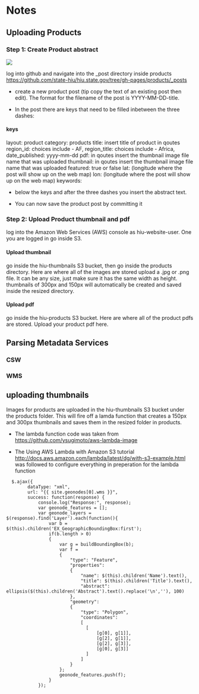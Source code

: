 # Notes

## Uploading Products

### Step 1: Create Product abstract

<img src="{{ site.baseurl }}/assets/img/repo_location.png">

log into github and navigate into the _post directory inside products https://github.com/state-hiu/hiu.state.gov/tree/gh-pages/products/_posts

- create a new product post (tip copy the text of an existing post then edit). The format for the filename of the post is YYYY-MM-DD-title.

- In the post there are keys that need to be filled inbetween the three dashes:

#### keys

layout: product
category: products
title: insert title of product in qoutes
region_id: choices include - AF,
region_title: choices include - Africa,
date_published: yyyy-mm-dd
pdf: in qoutes insert the thumbnail image file name that was uploaded
thumbnail: in qoutes insert the thumbnail image file name that was uploaded
featured: true or false 
lat: (longitude where the post will show up on the web map)
lon: (longitude where the post will show up on the web map)
keywords:

- below the keys and after the three dashes you insert the abstract text.

- You can now save the product post by committing it

### Step 2: Upload Product thumbnail and pdf

log into the Amazon Web Services (AWS) console as hiu-website-user. One you are logged in go inside S3.

#### Upload thumbnail

go inside the hiu-thumbnails S3 bucket, then go inside the products directory. Here are where all of the images are stored upload a .jpg or .png file. It can be any size, just make sure it has the same width as height. thumbnails of 300px and 150px will automatically be created and saved inside the resized directory.

#### Upload pdf

go inside the hiu-products S3 bucket. Here are where all of the product pdfs are stored. Upload your product pdf here.

## Parsing Metadata Services

### CSW

### WMS

## uploading thumbnails

Images for products are uploaded in the hiu-thumbnails S3 bucket under the products folder. This will fire off a lamda function that creates a 150px and 300px thumbnails and saves them in the resized folder in products.

- The lambda function code was taken from https://github.com/ysugimoto/aws-lambda-image

- The Using AWS Lambda with Amazon S3 tutorial http://docs.aws.amazon.com/lambda/latest/dg/with-s3-example.html was followed to configure everything in preperation for the lambda function


```
  $.ajax({
        dataType: "xml",
        url: "{{ site.geonodes[0].wms }}",
        success: function(response) {
            console.log("Response:", response);
            var geonode_features = [];
            var geonode_layers = $(response).find('Layer').each(function(){
                var b = $(this).children('EX_GeographicBoundingBox:first');
                if(b.length > 0)
                {
                    var g = buildBoundingBox(b);
                    var f =
                    {
                        "type": "Feature",
                        "properties":
                        {
                            "name": $(this).children('Name').text(),
                            "title": $(this).children('Title').text(),
                            "abstract": ellipsis($(this).children('Abstract').text().replace('\n',''), 100)
                        },
                        "geometry":
                        {
                            "type": "Polygon",
                            "coordinates":
                            [
                              [
                                  [g[0], g[1]],
                                  [g[2], g[1]],
                                  [g[2], g[3]],
                                  [g[0], g[3]]
                              ]
                            ]                        
                        }
                    };
                    geonode_features.push(f);
                }
            });
```
